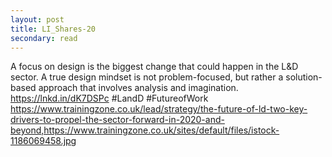 ```yaml
---
layout: post
title: LI_Shares-20
secondary: read
---
```


A focus on design is the biggest change that could happen in the L&D sector. A true design mindset is not problem-focused, but rather a solution-based approach that involves analysis and imagination. 
https://lnkd.in/dK7DSPc
#LandD #FutureofWork 
https://www.trainingzone.co.uk/lead/strategy/the-future-of-ld-two-key-drivers-to-propel-the-sector-forward-in-2020-and-beyond,https://www.trainingzone.co.uk/sites/default/files/istock-1186069458.jpg
